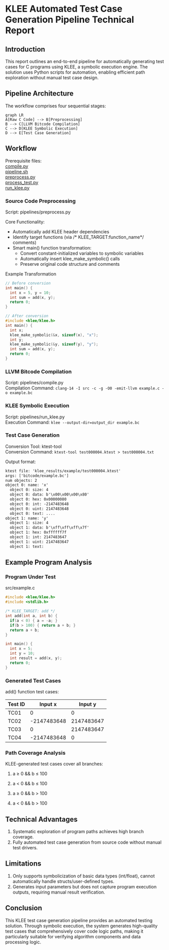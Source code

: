 # KLEE Automated Test Case Generation Pipeline Technical Report

## Introduction
This report outlines an end-to-end pipeline for automatically generating test cases for C programs using KLEE, a symbolic execution engine. The solution uses Python scripts for automation, enabling efficient path exploration without manual test case design.

## Pipeline Architecture

The workflow comprises four sequential stages:

```mermaid
graph LR
A[Raw C Code] --> B[Preprocessing]
B --> C[LLVM Bitcode Compilation]
C --> D[KLEE Symbolic Execution]
D --> E[Test Case Generation]
```

## Workflow

Prerequisite files:<br>
[compile.py](https://github.com/UIUC-code/UIUC---code-translation/blob/main/src/Alexander/pipeline/compile.py)<br>
[pipeline.sh](https://github.com/UIUC-code/UIUC---code-translation/blob/main/src/Alexander/pipeline/pipeline.sh)<br>
[preprocess.py](https://github.com/UIUC-code/UIUC---code-translation/blob/main/src/Alexander/pipeline/preprocess.py)<br>
[process_test.py](https://github.com/UIUC-code/UIUC---code-translation/blob/main/src/Alexander/pipeline/process_test.py)<br>
[run_klee.py](https://github.com/UIUC-code/UIUC---code-translation/blob/main/src/Alexander/pipeline/run_klee.py)<br>

### Source Code Preprocessing​
Script: pipelines/preprocess.py

Core Functionality:

- Automatically add KLEE header dependencies
- Identify target functions (via /* KLEE_TARGET:function_name*/ comments)
- Smart main() function transformation:
    - Convert constant-initialized variables to symbolic variables
    - Automatically insert klee_make_symbolic() calls
    - Preserve original code structure and comments


​​Example Transformation​​

```c
// Before conversion 
int main() {
  int x = 5, y = 10;
  int sum = add(x, y);
  return 0;
}

// After conversion  
#include <klee/klee.h>
int main() {
  int x;
  klee_make_symbolic(&x, sizeof(x), "x");
  int y;
  klee_make_symbolic(&y, sizeof(y), "y");
  int sum = add(x, y);
  return 0;
}
```

### LLVM Bitcode Compilation​

Script: pipelines/compile.py <br>
Compilation Command: `clang-14 -I src -c -g -O0 -emit-llvm example.c -o example.bc`<br>

### KLEE Symbolic Execution​

Script: pipelines/run_klee.py<br>
Execution Command: `klee --output-dir=output_dir example.bc`<br>

### Test Case Generation​

Conversion Tool: ktest-tool<br>
Conversion Command: `ktest-tool test000004.ktest > test000004.txt`<br>

Output format:

```txt
ktest file: 'klee_results/example/test000004.ktest'
args: ['bitcode/example.bc']
num objects: 2
object 0: name: 'x'
  object 0: size: 4
  object 0: data: b'\x00\x00\x00\x80'
  object 0: hex: 0x00000080
  object 0: int: -2147483648
  object 0: uint: 2147483648
  object 0: text: ....
object 1: name: 'y'
  object 1: size: 4
  object 1: data: b'\xff\xff\xff\x7f'
  object 1: hex: 0xffffff7f
  object 1: int: 2147483647
  object 1: uint: 2147483647
  object 1: text: 
```

## Example Program Analysis

### ​​Program Under Test​​

src/example.c

```c
#include <klee/klee.h>
#include <stdlib.h>

/* KLEE_TARGET: add */
int add(int a, int b) {
  if(a < 0) { a = -a; }
  if(b > 100) { return a + b; }
  return a + b;
}

int main() {
  int x = 5;
  int y = 10;
  int result = add(x, y);
  return 0;
}
```

### ​​Generated Test Cases​​

add() function test cases:

| Test ID | Input x        | Input y        |
|---------|----------------|----------------|
| TC01    | 0              | 0              |
| TC02    | -2147483648    | 2147483647     |
| TC03    | 0              | 2147483647     |
| TC04    | -2147483648    | 0              |

### ​Path Coverage Analysis​​

KLEE-generated test cases cover all branches:

1. a ≥ 0 && b ≤ 100

2. a < 0 && b ≤ 100

3. a ≥ 0 && b > 100

4. a < 0 && b > 100

## Technical Advantages

1. Systematic exploration of program paths achieves high branch coverage.
2. Fully automated test case generation from source code without manual test drivers.

## Limitations

1. Only supports symbolicization of basic data types (int/float), cannot automatically handle structs/user-defined types.
2. Generates input parameters but does not capture program execution outputs, requiring manual result verification.

## Conclusion
This KLEE test case generation pipeline provides an automated testing solution. Through symbolic execution, the system generates high-quality test cases that comprehensively cover code logic paths, making it particularly suitable for verifying algorithm components and data processing logic.